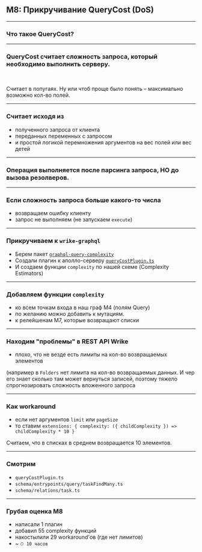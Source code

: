 ## M8: Прикручивание QueryCost (DoS)

-----

### Что такое QueryCost?

-----

### QueryCost считает сложность запроса, который необходимо выполнить серверу. <!-- .element: class="orange" -->

<br/>

Считает в попугаях. Ну или чтоб проще было понять – максимально возможно кол-во полей. <!-- .element: class="fragment" -->

-----

### Считает исходя из <!-- .element: class="orange" -->

- полученного запроса от клиента <!-- .element: class="fragment" -->
- переданных переменных с запросом <!-- .element: class="fragment" -->
- и простой логикой перемножения аргументов на вес полей или вес детей <!-- .element: class="fragment" -->

-----

### Операция выполняется после парсинга запроса, НО до вызова резолверов.

-----

### Если сложность запроса больше какого-то числа

- возвращаем ошибку клиенту
- запрос не выполняем (не запускаем `execute`)

-----

### Прикручиваем к `wrike-graphql`

- Берем пакет [`graphql-query-complexity`](https://github.com/slicknode/graphql-query-complexity)
- Создали плагин к аполло-серверу [`queryCostPlugin.ts`](https://github.com/nodkz/wrike-graphql/blob/master/src/queryCostPlugin.ts)
- И создаем функции `complexity` по нашей схеме (Complexity Estimators)

-----

### Добавляем функции `complexity`

- ко всем точкам входа в наш граф M4 (полям Query)
- по желанию можно добавить к мутациям.
- к релейшенам M7, которые возвращают списки
  
-----

### Находим "проблемы" в REST API Wrike

- плохо, что не везде есть лимиты на кол-во возвращаемых элементов

(например в `Folders` нет лимита на кол-во возвращаемых данных. И чер его знает сколько там может вернуться записей, поэтому тяжело спрогнозировать сложность вложенного запроса

-----

### Как workaround

- если нет аргументов `limit` или `pageSize`
- то ставим `extensions: { complexity: ({ childComplexity }) => childComplexity * 10 }`

Cчитаем, что в списках в среднем возвращается 10 элементов.

-----

### Смотрим

- `queryCostPlugin.ts`
- `schema/entrypoints/query/taskFindMany.ts`
- `schema/relations/task.ts`

-----

### Грубая оценка M8

- написали 1 плагин
- добавил 55 complexity функций
- накостылили 29 workaround'ов (где нет лимитов)
- ~ `⏱ 10 часов`
